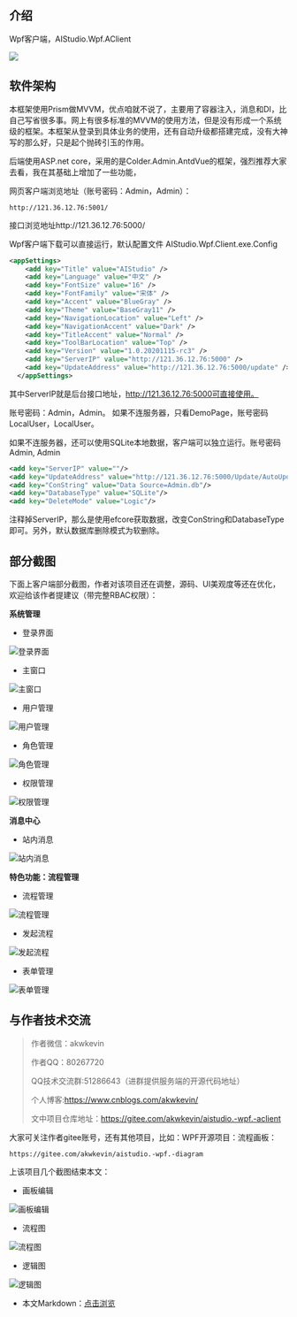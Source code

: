 ## 介绍

Wpf客户端，AIStudio.Wpf.AClient

![](https://lequ.co/2021/07/0101.png)



## 软件架构

本框架使用Prism做MVVM，优点咱就不说了，主要用了容器注入，消息和DI，比自己写省很多事。网上有很多标准的MVVM的使用方法，但是没有形成一个系统级的框架。本框架从登录到具体业务的使用，还有自动升级都搭建完成，没有大神写的那么好，只是起个抛砖引玉的作用。

后端使用ASP.net core，采用的是Colder.Admin.AntdVue的框架，强烈推荐大家去看，我在其基础上增加了一些功能，

网页客户端浏览地址（账号密码：Admin，Admin）：

```shell
http://121.36.12.76:5001/
```


接口浏览地址http://121.36.12.76:5000/

Wpf客户端下载可以直接运行，默认配置文件 AIStudio.Wpf.Client.exe.Config

```xml
<appSettings>
    <add key="Title" value="AIStudio" />
    <add key="Language" value="中文" />
    <add key="FontSize" value="16" />
    <add key="FontFamily" value="宋体" />
    <add key="Accent" value="BlueGray" />
    <add key="Theme" value="BaseGray11" />
    <add key="NavigationLocation" value="Left" />
    <add key="NavigationAccent" value="Dark" />
    <add key="TitleAccent" value="Normal" />
    <add key="ToolBarLocation" value="Top" />
    <add key="Version" value="1.0.20201115-rc3" />
    <add key="ServerIP" value="http://121.36.12.76:5000" />
    <add key="UpdateAddress" value="http://121.36.12.76:5000/update" />
  </appSettings>
```


其中ServerIP就是后台接口地址，http://121.36.12.76:5000可直接使用。

账号密码：Admin，Admin。
如果不连服务器，只看DemoPage，账号密码LocalUser，LocalUser。

如果不连服务器，还可以使用SQLite本地数据，客户端可以独立运行。账号密码Admin, Admin

```xml
<add key="ServerIP" value=""/> 
<add key="UpdateAddress" value="http://121.36.12.76:5000/Update/AutoUpdater.xml"/>
<add key="ConString" value="Data Source=Admin.db"/>
<add key="DatabaseType" value="SQLite"/>
<add key="DeleteMode" value="Logic"/>
```

注释掉ServerIP，那么是使用efcore获取数据，改变ConString和DatabaseType即可。另外，默认数据库删除模式为软删除。

## 部分截图

下面上客户端部分截图，作者对该项目还在调整，源码、UI美观度等还在优化，欢迎给该作者提建议（带完整RBAC权限）：

**系统管理**

- 登录界面

![登录界面](https://lequ.co/2021/07/0102.png)

- 主窗口

![主窗口](https://lequ.co/2021/07/0103.png)

- 用户管理

![用户管理](https://lequ.co/2021/07/0104.gif)

- 角色管理

![角色管理](https://lequ.co/2021/07/0105.gif)

- 权限管理

![权限管理](https://lequ.co/2021/07/0106.gif)

**消息中心**

- 站内消息

![站内消息](https://lequ.co/2021/07/0107.gif)

**特色功能：流程管理**

- 流程管理

![流程管理](https://lequ.co/2021/07/0108.gif)

- 发起流程

![发起流程](https://lequ.co/2021/07/0109.gif)

- 表单管理

![表单管理](https://lequ.co/2021/07/0110.gif)

## 与作者技术交流

>作者微信：akwkevin
>
>作者QQ：80267720
>
>QQ技术交流群:51286643（进群提供服务端的开源代码地址）
>
>个人博客:https://www.cnblogs.com/akwkevin/
>
>文中项目仓库地址：https://gitee.com/akwkevin/aistudio.-wpf.-aclient

大家可关注作者gitee账号，还有其他项目，比如：WPF开源项目：流程画板：

```shell
https://gitee.com/akwkevin/aistudio.-wpf.-diagram
```

上该项目几个截图结束本文：

- 画板编辑

![画板编辑](https://lequ.co/2021/07/0111.png)

- 流程图

![流程图](https://lequ.co/2021/07/0112.png)

- 逻辑图

![逻辑图](https://lequ.co/2021/07/0113.png)

- 本文Markdown：[点击浏览](https://github.com/dotnet9/Assets.Dotnet9/blob/main/2021/07/2021-07-25_01.md)